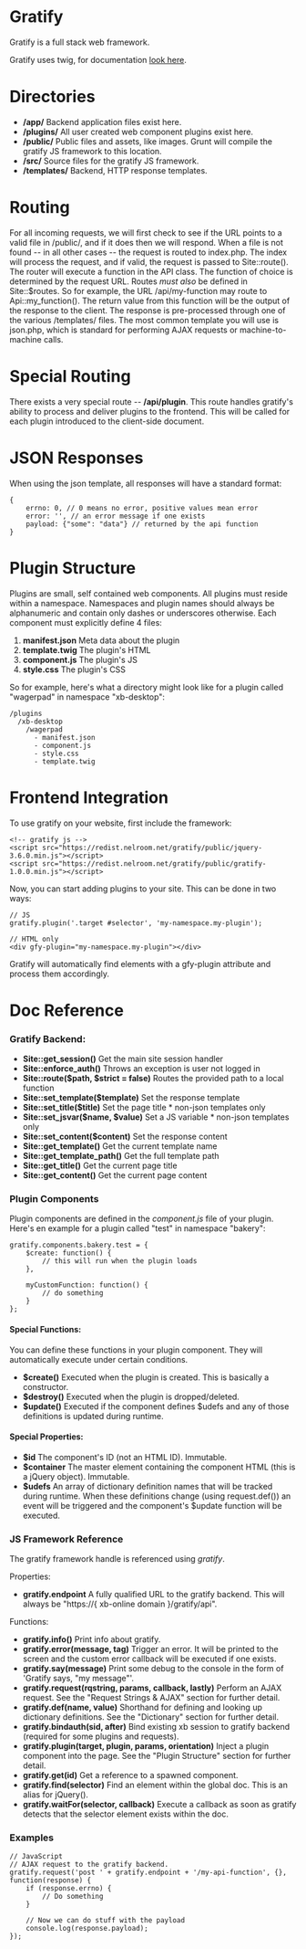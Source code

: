 # Gratify

Gratify is a full stack web framework.

Gratify uses twig, for documentation [look here](https://twig.symfony.com/doc/3.x/).

# Directories

- __/app/__ Backend application files exist here.
- __/plugins/__ All user created web component plugins exist here.
- __/public/__ Public files and assets, like images. Grunt will compile the gratify JS framework to this location.
- __/src/__ Source files for the gratify JS framework.
- __/templates/__ Backend, HTTP response templates.

# Routing

For all incoming requests, we will first check to see if the URL points to a valid file in /public/, and if it does then we will respond. When a file is not found -- in all other cases -- the request is routed to index.php. The index will process the request, and if valid, the request is passed to Site::route(). The router will execute a function in the API class. The function of choice is determined by the request URL. Routes _must also_ be defined in Site::$routes. So for example, the URL /api/my-function may route to Api::my_function(). The return value from this function will be the output of the response to the client. The response is pre-processed through one of the various /templates/ files. The most common template you will use is json.php, which is standard for performing AJAX requests or machine-to-machine calls.

# Special Routing

There exists a very special route -- __/api/plugin__. This route handles gratify's ability to process and deliver plugins to the frontend. This will be called for each plugin introduced to the client-side document.

# JSON Responses

When using the json template, all responses will have a standard format:

```
{
	errno: 0, // 0 means no error, positive values mean error
	error: '', // an error message if one exists
	payload: {"some": "data"} // returned by the api function
}
```

# Plugin Structure

Plugins are small, self contained web components. All plugins must reside within a namespace. Namespaces and plugin names should always be alphanumeric and contain only dashes or underscores otherwise. Each component must explicitly define 4 files:

1. __manifest.json__ Meta data about the plugin
2. __template.twig__ The plugin's HTML
3. __component.js__ The plugin's JS
4. __style.css__ The plugin's CSS

So for example, here's what a directory might look like for a plugin called "wagerpad" in namespace "xb-desktop":

```
/plugins
  /xb-desktop
    /wagerpad
      - manifest.json
      - component.js
      - style.css
      - template.twig
```

# Frontend Integration

To use gratify on your website, first include the framework:

```
<!-- gratify js -->
<script src="https://redist.nelroom.net/gratify/public/jquery-3.6.0.min.js"></script>
<script src="https://redist.nelroom.net/gratify/public/gratify-1.0.0.min.js"></script>
```

Now, you can start adding plugins to your site. This can be done in two ways:

```
// JS
gratify.plugin('.target #selector', 'my-namespace.my-plugin');

// HTML only
<div gfy-plugin="my-namespace.my-plugin"></div>
```

Gratify will automatically find elements with a gfy-plugin attribute and process them accordingly.

# Doc Reference

### Gratify Backend:

- __Site::get_session()__ Get the main site session handler
- __Site::enforce_auth()__ Throws an exception is user not logged in
- __Site::route($path, $strict = false)__ Routes the provided path to a local function
- __Site::set_template($template)__ Set the response template
- __Site::set_title($title)__ Set the page title * non-json templates only
- __Site::set_jsvar($name, $value)__ Set a JS variable * non-json templates only
- __Site::set_content($content)__ Set the response content
- __Site::get_template()__ Get the current template name
- __Site::get_template_path()__ Get the full template path
- __Site::get_title()__ Get the current page title
- __Site::get_content()__ Get the current page content

### Plugin Components

Plugin components are defined in the _component.js_ file of your plugin. Here's en example for a plugin called "test" in namespace "bakery":

```
gratify.components.bakery.test = {
	$create: function() {
		// this will run when the plugin loads
	},

	myCustomFunction: function() {
		// do something
	}
};
```

#### Special Functions:

You can define these functions in your plugin component. They will automatically execute under certain conditions.

- __$create()__ Executed when the plugin is created. This is basically a constructor.
- __$destroy()__ Executed when the plugin is dropped/deleted.
- __$update()__ Executed if the component defines $udefs and any of those definitions is updated during runtime.

#### Special Properties:

- __$id__ The component's ID (not an HTML ID). Immutable.
- __$container__ The master element containing the component HTML (this is a jQuery object). Immutable.
- __$udefs__ An array of dictionary definition names that will be tracked during runtime. When these definitions change (using request.def()) an event will be triggered and the component's $update function will be executed.

### JS Framework Reference

The gratify framework handle is referenced using _gratify_.

Properties:

- __gratify.endpoint__ A fully qualified URL to the gratify backend. This will always be "https://{ xb-online domain }/gratify/api".

Functions:

- __gratify.info()__ Print info about gratify.
- __gratify.error(message, tag)__ Trigger an error. It will be printed to the screen and the custom error callback will be executed if one exists.
- __gratify.say(message)__ Print some debug to the console in the form of 'Gratify says, "my message"'.
- __gratify.request(rqstring, params, callback, lastly)__ Perform an AJAX request. See the "Request Strings & AJAX" section for further detail.
- __gratify.def(name, value)__ Shorthand for defining and looking up dictionary definitions. See the "Dictionary" section for further detail.
- __gratify.bindauth(sid, after)__ Bind existing xb session to gratify backend (required for some plugins and requests).
- __gratify.plugin(target, plugin, params, orientation)__ Inject a plugin component into the page. See the "Plugin Structure" section for further detail. 
- __gratify.get(id)__ Get a reference to a spawned component.
- __gratify.find(selector)__ Find an element within the global doc. This is an alias for jQuery().
- __gratify.waitFor(selector, callback)__ Execute a callback as soon as gratify detects that the selector element exists within the doc.

### Examples

```
// JavaScript
// AJAX request to the gratify backend.
gratify.request('post ' + gratify.endpoint + '/my-api-function', {}, function(response) {
	if (response.errno) {
		// Do something
	}

	// Now we can do stuff with the payload
	console.log(response.payload);
});
```

